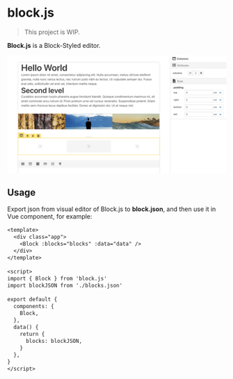 # block.js

> This project is WIP.

**Block.js** is a Block-Styled editor.

![Screenshot](./docs/screenshot.png)

## Usage

Export json from visual editor of Block.js to **block.json**, and then use it in Vue component, for example:

```vue
<template>
  <div class="app">
    <Block :blocks="blocks" :data="data" />
  </div>
</template>

<script>
import { Block } from 'block.js'
import blockJSON from './blocks.json'

export default {
  components: {
    Block,
  },
  data() {
    return {
      blocks: blockJSON,
    }
  },
}
</script>
```
